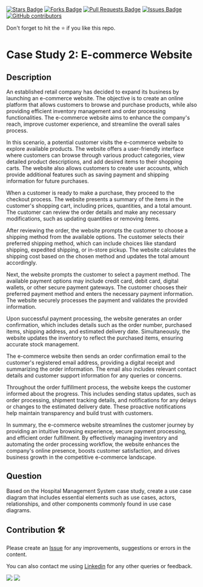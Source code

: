 <a href="https://github.com/drshahizan/software-engineering/stargazers"><img src="https://img.shields.io/github/stars/drshahizan/software-engineering" alt="Stars Badge"/></a>
<a href="https://github.com/drshahizan/software-engineering/network/members"><img src="https://img.shields.io/github/forks/drshahizan/software-engineering" alt="Forks Badge"/></a>
<a href="https://github.com/drshahizan/software-engineering/pulls"><img src="https://img.shields.io/github/issues-pr/drshahizan/software-engineering" alt="Pull Requests Badge"/></a>
<a href="https://github.com/drshahizan/software-engineering"><img src="https://img.shields.io/github/issues/drshahizan/software-engineering" alt="Issues Badge"/></a>
<a href="https://github.com/drshahizan/software-engineering/graphs/contributors"><img alt="GitHub contributors" src="https://img.shields.io/github/contributors/drshahizan/software-engineering?color=2b9348"></a>

Don't forget to hit the :star: if you like this repo.

# Case Study 2: E-commerce Website

## Description
An established retail company has decided to expand its business by launching an e-commerce website. The objective is to create an online platform that allows customers to browse and purchase products, while also providing efficient inventory management and order processing functionalities. The e-commerce website aims to enhance the company's reach, improve customer experience, and streamline the overall sales process.

In this scenario, a potential customer visits the e-commerce website to explore available products. The website offers a user-friendly interface where customers can browse through various product categories, view detailed product descriptions, and add desired items to their shopping carts. The website also allows customers to create user accounts, which provide additional features such as saving payment and shipping information for future purchases.

When a customer is ready to make a purchase, they proceed to the checkout process. The website presents a summary of the items in the customer's shopping cart, including prices, quantities, and a total amount. The customer can review the order details and make any necessary modifications, such as updating quantities or removing items.

After reviewing the order, the website prompts the customer to choose a shipping method from the available options. The customer selects their preferred shipping method, which can include choices like standard shipping, expedited shipping, or in-store pickup. The website calculates the shipping cost based on the chosen method and updates the total amount accordingly.

Next, the website prompts the customer to select a payment method. The available payment options may include credit card, debit card, digital wallets, or other secure payment gateways. The customer chooses their preferred payment method and enters the necessary payment information. The website securely processes the payment and validates the provided information.

Upon successful payment processing, the website generates an order confirmation, which includes details such as the order number, purchased items, shipping address, and estimated delivery date. Simultaneously, the website updates the inventory to reflect the purchased items, ensuring accurate stock management.

The e-commerce website then sends an order confirmation email to the customer's registered email address, providing a digital receipt and summarizing the order information. The email also includes relevant contact details and customer support information for any queries or concerns.

Throughout the order fulfillment process, the website keeps the customer informed about the progress. This includes sending status updates, such as order processing, shipment tracking details, and notifications for any delays or changes to the estimated delivery date. These proactive notifications help maintain transparency and build trust with customers.

In summary, the e-commerce website streamlines the customer journey by providing an intuitive browsing experience, secure payment processing, and efficient order fulfillment. By effectively managing inventory and automating the order processing workflow, the website enhances the company's online presence, boosts customer satisfaction, and drives business growth in the competitive e-commerce landscape.

## Question
Based on the Hospital Management System case study, create a use case diagram that includes essential elements such as use cases, actors, relationships, and other components commonly found in use case diagrams.

## Contribution 🛠️
Please create an [Issue](https://github.com/drshahizan/software-engineering/issues) for any improvements, suggestions or errors in the content.

You can also contact me using [Linkedin](https://www.linkedin.com/in/drshahizan/) for any other queries or feedback.

![](https://komarev.com/ghpvc/?username=drshahizan&label=Views&color=0e75b6&style=flat)
![](https://hit.yhype.me/github/profile?user_id=81284918)






